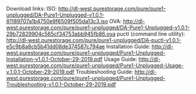 Download links:
ISO: http://dl-west.purestorage.com/pure/pure1-unplugged/DA-Pure1-Unplugged-v1.0.1-81189707a1b4750e9f6509f505da13c3.iso
OVA: http://dl-west.purestorage.com/pure/pure1-unplugged/DA-Pure1-Unplugged-v1.0.1-29b72829904c565cf34753abb945fb86.ova
puctl (command line utility): http://dl-west.purestorage.com/pure/pure1-unplugged/DA-puctl-v1.0.1-e5c9b8a8cb5b41dd08de374587c794ae
Installation Guide: http://dl-west.purestorage.com/pure/pure1-unplugged/Pure1-Unplugged-Installation-v1.0.1-October-29-2019.pdf
Usage Guide: http://dl-west.purestorage.com/pure/pure1-unplugged/Pure1-Unplugged-Usage-v.1.0.1-October-29-2019.pdf
Troubleshooting Guide: http://dl-west.purestorage.com/pure/pure1-unplugged/Pure1-Unplugged-Troubleshooting-v1.0.1-October-29-2019.pdf
